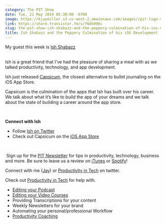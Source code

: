 ```yaml
---
category: The PIT Show
date: Tue, 21 May 2019 05:30:00 -0700
image: https://kjaymiller.s3-us-west-2.amazonaws.com/images//pit-logo-v5.jpg
link: https://share.transistor.fm/s/f6db996c
slug: the-pit-show-ish-shabazz-and-the-peppery-culmination-of-his-ios-development
title: Ish Shabazz and the Peppery Culmination of his iOS Development
---
```


<p>My guest this week is <a href="https://twitter.com/ishabazz">Ish Shabazz<br /></a><br /></p><p>Ish is a great friend that I’ve had the pleasure of sharing a meal with as we talked productivity, technology, and app development.</p><p>Ish just released <a href="https://itunes.apple.com/us/app/capsicum-by-illuminated-bits/id1250939452">Capsicum</a>, the closest alternative to bullet journaling on the iOS App Store.</p><p>Capsicum is the culmination of the apps that Ish has built over his career. We talk about what it’s like to build the app of your dreams and we talk about the state of building a career around the app store.</p><p><br /></p><p><b><strong>Connect with Ish</strong></b></p><ul>
<li>Follow <a href="https://twitter.com/ishabazz">Ish on Twitter</a>
</li>
<li>Check out Capsicum on the <a href="https://itunes.apple.com/us/app/capsicum-by-illuminated-bits/id1250939452">iOS App Store</a>
</li>
</ul><p><br /></p><p> Sign up for the <a href="https://buttondown.email/productivityintech">PIT Newsletter</a> for tips in productivity, technology, business and more. Be sure to leave us a review on <a href="https://feeds.transistor.fm/productivity-in-tech-podcast">iTunes</a> or <a href="https://open.spotify.com/show/5Ymrkn4kRAvyMhUDNVFAZm">Spotify</a>!</p><p>Connect with me (<a href="https://twitter.com/kjaymiller">Jay</a>) or <a href="https://twitter.com/Prod_in_tech">Productivity in Tech</a> on twitter.</p><p>Check out <a href="https://productivityintech.com">Productivity in Tech</a> for help with.</p><ul>
<li><a href="https://productivityintech.com/editing">Editing your Podcast</a></li>
<li><a href="https://productivityintech.com/editing">Editing your Video Courses</a></li>
<li>Providing Transcriptions for your content</li>
<li>Weekly Newsletters for your brand</li>
<li>Automating your personal/professional Workflow</li>
<li><a href="https://productivityintech.com/coaching">Productivity Coaching</a></li>
</ul>